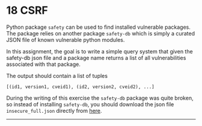 
# 18 CSRF

<p>Python package <code class="language-text">safety</code> can be used to find installed vulnerable packages.
The package relies on another package <code class="language-text">safety-db</code> which is simply a curated
JSON file of known vulnerable python modules.</p><p>In this assignment, the goal is to write a simple query system that given
the safety-db json file and a package name returns a list of all vulnerabilities
associated with that package. </p><p>The output should contain a list of tuples</p><div class="gatsby-highlight" data-language="python"><pre class="language-python"><code class="language-python"><span class="token punctuation">[</span><span class="token punctuation">(</span>id1<span class="token punctuation">,</span> version1<span class="token punctuation">,</span> cveid1<span class="token punctuation">)</span><span class="token punctuation">,</span> <span class="token punctuation">(</span>id2<span class="token punctuation">,</span> version2<span class="token punctuation">,</span> cveid2<span class="token punctuation">)</span><span class="token punctuation">,</span> <span class="token punctuation">.</span><span class="token punctuation">.</span><span class="token punctuation">.</span><span class="token punctuation">]</span></code></pre></div><p>During the writing of this exercise the <code class="language-text">safety-db</code> package was quite broken,
so instead of installing <code class="language-text">safety-db</code>, you should download the json file <code class="language-text">insecure_full.json</code> directly
from <a href="https://github.com/pyupio/safety-db/tree/master/data" target="_blank" rel="noopener noreferrer">here</a>.</p>

---


